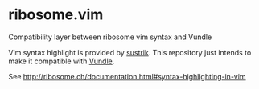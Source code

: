 # ribosome.vim
Compatibility layer between ribosome vim syntax and Vundle

Vim syntax highlight is provided by
[sustrik](https://github.com/sustrik/ribosome).
This repository just intends to make it compatible with
[Vundle](https://github.com/VundleVim/Vundle.vim).

See http://ribosome.ch/documentation.html#syntax-highlighting-in-vim
